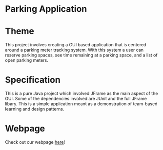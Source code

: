 # Parking Application

# Theme
This project involves creating a GUI based application that is centered around a parking meter tracking system. With this system a user can reserve parking spaces, see time remaining at a parking space, and a list of open parking meters.

# Specification
This is a pure Java project which involved JFrame as the main aspect of the GUI. Some of the dependencies involved are JUnit and the full JFrame libary. This is a simple application meant as a demonstration of team-based learning and design patterns.

# Webpage
Check out our webpage <a href="https://rawcdn.githack.com/ddalton212/finalProject/c8c75af26e3b55a6f14aaf4c6be2483205359f98/index.html" title="here">here</a>!

